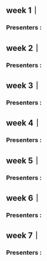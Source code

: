 ## week 1｜
### Presenters :

## week 2｜
### Presenters :

## week 3｜
### Presenters :

## week 4｜
### Presenters :

## week 5｜
### Presenters :

## week 6｜
### Presenters :

## week 7｜
### Presenters :
